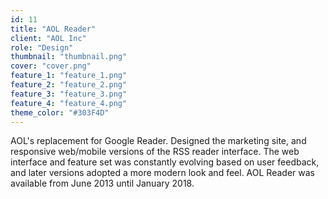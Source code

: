 ```yaml
---
id: 11
title: "AOL Reader"
client: "AOL Inc"
role: "Design"
thumbnail: "thumbnail.png"
cover: "cover.png"
feature_1: "feature_1.png"
feature_2: "feature_2.png"
feature_3: "feature_3.png"
feature_4: "feature_4.png"
theme_color: "#303F4D"
---
```


AOL's replacement for Google Reader. Designed the marketing site, and responsive web/mobile versions of the RSS reader interface. The web interface and feature set was constantly evolving based on user feedback, and later versions adopted a more modern look and feel. AOL Reader was available from June 2013 until January 2018.
